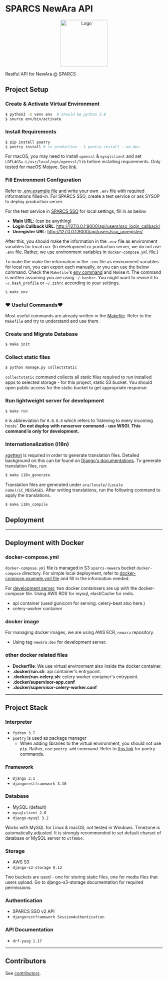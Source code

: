 # SPARCS NewAra API

<p align="center">
  <img src="https://raw.githubusercontent.com/sparcs-kaist/new-ara-web/master/src/assets/Services-Ara.png" alt="Logo" height="150">
</p>

Restful API for NewAra @ SPARCS


## Project Setup

### Create & Activate Virtual Environment

```bash
$ python3 -m venv env  # should be python 3.8
$ source env/bin/activate
```

### Install Requirements

```bash
$ pip install poetry
$ poetry install # in production - $ poetry install --no-dev
```

For macOS, you may need to install `openssl` & `mysqlclient` and set `LDFLAGS=-L/usr/local/opt/openssl/lib` before installing requirements. Only tested for macOS Mojave. See [link](https://stackoverflow.com/questions/50940302/installing-mysql-python-causes-command-clang-failed-with-exit-status-1-on-mac).

### Fill Environment Configuration

Refer to  [.env.example file](https://github.com/sparcs-kaist/new-ara-api/blob/master/.env.example) and write your own `.env` file with required informations filled-in. For SPARCS SSO, create a test service or ask SYSOP to deploy production server.

For the test service in [SPARCS SSO](https://sparcssso.kaist.ac.kr/) for local settings, fill in as below.
- **Main URL**: (can be anything)
- **Login Callback URL**: http://127.0.0.1:9000/api/users/sso_login_callback/
- **Unregister URL**: http://127.0.0.1:9000/api/users/sso_unregister/

After this, you should make the information in the `.env` file as environment variables for local run. (In development or porduction server, we do not use `.env` file. Rather, we use environment variables in `docker-compose.yml` file.)

To make the make the information in the `.env` file as environment variables for local run, you can export each manually, or you can use the below command. Check the `Makefile`'s [env command](https://github.com/sparcs-kaist/new-ara-api/blob/master/Makefile#L32) and revise it. The command is written assuming you are using `~/.bashrc`. You might want to revise it to `~/.bash_profile` or `~/.zshrc` according to your settings.
```bash
$ make env
```

### :heart: Useful Commands:heart:
Most useful commands are already written in the [Makefile](https://github.com/sparcs-kaist/new-ara-api/blob/master/Makefile).
Refer to the `Makefile` and try to understand and use them.

### Create and Migrate Database

```bash
$ make init
```

### Collect static files

```bash
$ python manage.py collectstatic
```

`collectstatic` command collects all static files required to run installed apps to selected storage - for this project, static S3 bucket. You should open public access for the static bucket to get appropriate response.

### Run lightweight server for development

```bash
$ make run
```

`0` is abbreviation for `0.0.0.0` which refers to 'listening to every incoming hosts'. **Do not deploy with runserver command - use WSGI. This command is only for development.**

### Internationalization (i18n)
[xgettext](https://man7.org/linux/man-pages/man1/xgettext.1.html) is required in order to generate translation files.
Detailed background on this can be found on [Django's documentations](https://docs.djangoproject.com/en/3.1/topics/i18n/translation/).
To generate translation files, run:
```bash
$ make i18n_generate
```
Translation files are generated under `ara/locale/(Locale name)/LC_MESSAGES`.
After writing translations, run the following command to apply the translations.
```bash
$ make i18n_compile
```

## Deployment
---

## Deployment with Docker

### docker-compose.yml
`docker-compose.yml` file is managed in S3 `sparcs-newara` bucket `docker-compose` directory. For simple local deployment, refer to [docker-compose.example.yml file](https://github.com/sparcs-kaist/new-ara-api/blob/master/docker-compose.example.yml) and fill in the information needed.

For [development server](https://newara.dev.sparcs.org/), two docker containsers are up with the docker-compose file. Using AWS RDS for mysql, elastiCache for redis.
- api container (used gunicorn for serving. celery-beat also here.)
- celery-worker container

### docker image
For managing docker images, we are using AWS ECR, `newara` repository.
- Using tag `newara:dev` for development server.

### other docker related files
- **Dockerfile**: We use virtual environment also inside the docker container.
- **.docker/run.sh**: api container's entrypoint.
- **.docker/run-celery.sh**: celery worker container's entrypoint.
- **.docker/supervisor-app.conf**
- **.docker/supervisor-celery-worker.conf**

---

## Project Stack

### Interpreter

* `Python 3.7`
* `poetry` is used as package manager
  * When adding libraries to the virtual environment, you should not use `pip`. Rather, use `poetry add` command. Refer to [this link](https://python-poetry.org/docs/cli/) for poetry  commands.

### Framework

* `Django 3.1`
* `djangorestframework 3.10`

### Database

* MySQL (default)
* `mysqlclient 2.0`
* `django-mysql 3.2`

Works with MySQL for Linux & macOS, not tested in Windows. Timezone is automatically adjusted. It is strongly recommended to set default charset of database or MySQL server to `utf8mb4`.

### Storage

* AWS S3
* `django-s3-storage 0.12`

Two buckets are used - one for storing static files, one for media files that users upload. Go to django-s3-storage documentation for required permissions.

### Authentication

* SPARCS SSO v2 API
* `djangorestframework SessionAuthentication`

### API Documentation

* `drf-yasg 1.17`

---

## Contributors

See [contributors](https://github.com/sparcs-kaist/new-ara-api/graphs/contributors).
